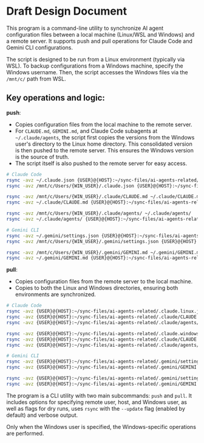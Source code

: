 # Draft Design Document

This program is a command-line utility to synchronize AI agent configuration files between a local machine (Linux/WSL and Windows) and a remote server. It supports push and pull operations for Claude Code and Gemini CLI configurations.

The script is designed to be run from a Linux environment (typically via WSL). To backup configurations from a Windows machine, specify the Windows username. Then, the script accesses the Windows files via the `/mnt/c/` path from WSL.

## Key operations and logic:

**push**:

- Copies configuration files from the local machine to the remote server.
- For `CLAUDE.md`, `GEMINI.md`, and Claude Code subagents at `~/.claude/agents`, the script first copies the versions from the Windows user's directory to the Linux home directory. This consolidated version is then pushed to the remote server. This ensures the Windows version is the source of truth.
- The script itself is also pushed to the remote server for easy access.

```sh
# Claude Code
rsync -avz ~/.claude.json {USER}@{HOST}:~/sync-files/ai-agents-related/.claude.linux.json
rsync -avz /mnt/c/Users/{WIN_USER}/.claude.json {USER}@{HOST}:~/sync-files/ai-agents-related/.claude.windows.json

rsync -avz /mnt/c/Users/{WIN_USER}/.claude/CLAUDE.md ~/.claude/CLAUDE.md
rsync -avz ~/.claude/CLAUDE.md {USER}@{HOST}:~/sync-files/ai-agents-related/.claude/CLAUDE.md

rsync -avz /mnt/c/Users/{WIN_USER}/.claude/agents/ ~/.claude/agents/
rsync -avz ~/.claude/agents/ {USER}@{HOST}:~/sync-files/ai-agents-related/.claude/agents/

# Gemini CLI
rsync -avz ~/.gemini/settings.json {USER}@{HOST}:~/sync-files/ai-agents-related/.gemini/settings.linux.json
rsync -avz /mnt/c/Users/{WIN_USER}/.gemini/settings.json {USER}@{HOST}:~/sync-files/ai-agents-related/.gemini/settings.windows.json

rsync -avz /mnt/c/Users/{WIN_USER}/.gemini/GEMINI.md ~/.gemini/GEMINI.md
rsync -avz ~/.gemini/GEMINI.md {USER}@{HOST}:~/sync-files/ai-agents-related/.gemini/GEMINI.md
```

**pull**:

- Copies configuration files from the remote server to the local machine.
- Copies to both the Linux and Windows directories, ensuring both environments are synchronized.

```sh
# Claude Code
rsync -avz {USER}@{HOST}:~/sync-files/ai-agents-related/.claude.linux.json ~/.claude.json
rsync -avz {USER}@{HOST}:~/sync-files/ai-agents-related/.claude/CLAUDE.md ~/.claude/CLAUDE.md
rsync -avz {USER}@{HOST}:~/sync-files/ai-agents-related/.claude/agents/ ~/.claude/agents/

rsync -avz {USER}@{HOST}:~/sync-files/ai-agents-related/.claude.windows.json /mnt/c/Users/{WIN_USER}/.claude.json
rsync -avz {USER}@{HOST}:~/sync-files/ai-agents-related/.claude/CLAUDE.md /mnt/c/Users/{WIN_USER}/.claude/CLAUDE.md
rsync -avz {USER}@{HOST}:~/sync-files/ai-agents-related/.claude/agents/ /mnt/c/Users/{WIN_USER}/.claude/agents/

# Gemini CLI
rsync -avz {USER}@{HOST}:~/sync-files/ai-agents-related/.gemini/settings.linux.json ~/.gemini/settings.json
rsync -avz {USER}@{HOST}:~/sync-files/ai-agents-related/.gemini/GEMINI.md ~/.gemini/GEMINI.md

rsync -avz {USER}@{HOST}:~/sync-files/ai-agents-related/.gemini/settings.windows.json /mnt/c/Users/{WIN_USER}/.gemini/settings.json
rsync -avz {USER}@{HOST}:~/sync-files/ai-agents-related/.gemini/GEMINI.md /mnt/c/Users/{WIN_USER}/.gemini/GEMINI.md
```

The program is a CLI utility with two main subcommands: `push` and `pull`. It includes options for specifying remote user, host, and Windows user, as well as flags for dry runs, uses `rsync` with the `--update` flag (enabled by default) and verbose output.

Only when the Windows user is specified, the Windows-specific operations are performed.
